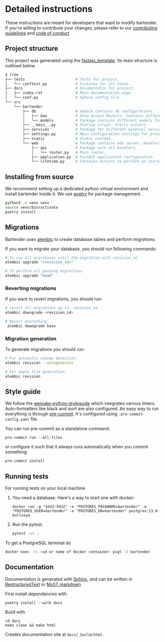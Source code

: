 # Detailed instructions

These instructions are meant for developers that want to modify bartender. If
you're willing to contribute your changes, please refer to our [contributing
guidelines](https://github.com/i-VRESSE/bartender/blob/main/CONTRIBUTING.md) and
[code of
conduct](https://github.com/i-VRESSE/bartender/blob/main/CODE_OF_CONDUCT.md)

## Project structure

This project was generated using the
[fastapi_template](https://github.com/s3rius/FastAPI-template). Its main
structure is outlined below.

```bash
$ tree .
├── tests                       # Tests for project.
│   └── conftest.py             # Fixtures for all tests.
├── docs                        # Documentatin for project.
|   ├── index.rst               # Main documentation page.
│   └── conf.py                 # Sphinx config file.
└── src
    └── bartender
        ├── db                  # module contains db configurations
        │   ├── dao             # Data Access Objects. Contains different classes to interact with database.
        │   └── models          # Package contains different models for ORMs.
        ├── __main__.py         # Startup script. Starts uvicorn.
        ├── services            # Package for different external services such as rabbit or redis etc.
        ├── settings.py         # Main configuration settings for project.
        ├── static              # Static content.
        └── web                 # Package contains web server. Handlers, startup config.
            ├── api             # Package with all handlers.
            │   └── router.py   # Main router.
            ├── application.py  # FastAPI application configuration.
            └── lifetime.py     # Contains actions to perform on startup and shutdown.
```

## Installing from source

We recommend setting up a dedicated python virtual environment and install
bartender inside it. We use [poetry](https://python-poetry.org/) for package
management.

```bash
python3 -m venv venv
source venv/bin/activate
poetry install
```

## Migrations

Bartender uses [alembic](https://alembic.sqlalchemy.org) to create database
tables and perform migrations.

If you want to migrate your database, you should run following commands:

```bash
# To run all migrations until the migration with revision_id.
alembic upgrade "<revision_id>"

# To perform all pending migrations.
alembic upgrade "head"
```

### Reverting migrations

If you want to revert migrations, you should run:

```bash
# revert all migrations up to: revision_id.
alembic downgrade <revision_id>

# Revert everything.
 alembic downgrade base
```

### Migration generation

To generate migrations you should run:

```bash
# For automatic change detection.
alembic revision --autogenerate

# For empty file generation.
alembic revision
```

## Style guide

We follow the
[wemake-python-styleguide](https://wemake-python-styleguide.readthedocs.io/en/latest/)
which integrates various linters. Auto-formatters like black and isort are also
configured. An easy way to run everything is through [pre-commit](https://pre-commit.com/).
It's configured using `.pre-commit-config.yaml` file.

You can run pre-commit as a standalone command:

```
pre-commit run --all-files
```

or configure it such that it always runs automatically when you commit something:

```bash
pre-commit install
```

## Running tests

For running tests on your local machine

1. You need a database. Here's a way to start one with docker:

    ```text
    docker run -p "5432:5432" -e "POSTGRES_PASSWORD=bartender" -e "POSTGRES_USER=bartender" -e "POSTGRES_DB=bartender" postgres:13.6-bullseye
    ```

2. Run the pytest.

    ```bash
    pytest -vv .
    ```

To get a PostgreSQL terminal do

```bash
docker exec -ti <id or name of docker container> psql -U bartender
```

## Documentation

Documentation is generated with [Sphinx](https://www.sphinx-doc.org/en/master/),
and can be written in
[RestructuredText](https://docutils.sourceforge.io/rst.html) or [MyST
markdown](https://myst-parser.readthedocs.io/en/latest/)

First install dependencies with

```shell
poetry install --with docs
```

Build with

```shell
cd docs
make clean && make html
```

Creates documentation site at `docs/_build/html`.

